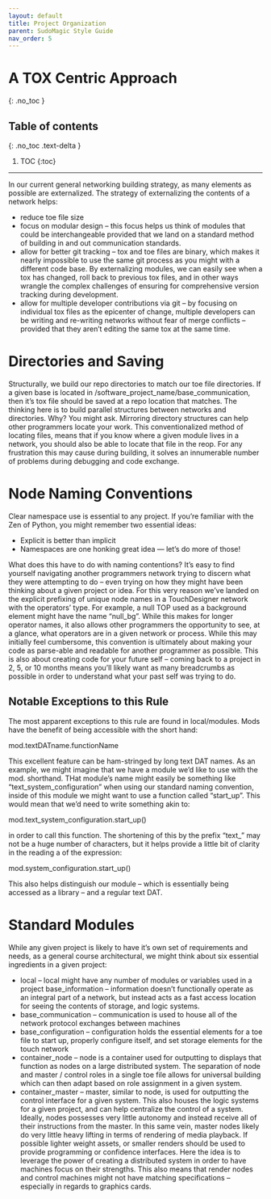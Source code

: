 ```yaml
---
layout: default
title: Project Organization
parent: SudoMagic Style Guide
nav_order: 5
---
```


# A TOX Centric Approach
{: .no_toc }

## Table of contents
{: .no_toc .text-delta }

1. TOC
{:toc}

---

In our current general networking building strategy, as many elements as possible are externalized. The strategy of externalizing the contents of a network helps:

* reduce toe file size
* focus on modular design – this focus helps us think of modules that could be interchangeable provided that we land on a standard method of building in and out communication standards.
* allow for better git tracking – tox and toe files are binary, which makes it nearly impossible to use the same git process as you might with a different code base. By externalizing modules, we can easily see when a tox has changed, roll back to previous tox files, and in other ways wrangle the complex challenges of ensuring for comprehensive version tracking during development.
* allow for multiple developer contributions via git – by focusing on individual tox files as the epicenter of change, multiple developers can be writing and re-writing networks without fear of merge conflicts – provided that they aren’t editing the same tox at the same time.

# Directories and Saving

Structurally, we build our repo directories to match our toe file directories. If a given base is located in /software_project_name/base_communication, then it’s tox file should be saved at a repo location that matches. The thinking here is to build parallel structures between networks and directories. Why? You might ask. Mirroring directory structures can help other programmers locate your work. This conventionalized method of locating files, means that if you know where a given module lives in a network, you should also be able to locate that file in the reop. For any frustration this may cause during building, it solves an innumerable number of problems during debugging and code exchange.

# Node Naming Conventions
Clear namespace use is essential to any project. If you’re familiar with the Zen of Python, you might remember two essential ideas:

* Explicit is better than implicit
* Namespaces are one honking great idea — let’s do more of those!

What does this have to do with naming contentions? It’s easy to find yourself navigating another programmers network trying to discern what they were attempting to do – even trying on how they might have been thinking about a given project or idea. For this very reason we’ve landed on the explicit prefixing of unique node names in a TouchDesigner network with the operators’ type. For example, a null TOP used as a background element might have the name “null_bg”. While this makes for longer operator names, it also allows other programmers the opportunity to see, at a glance, what operators are in a given network or process. While this may initially feel cumbersome, this convention is ultimately about making your code as parse-able and readable for another programmer as possible. This is also about creating code for your future self – coming back to a project in 2, 5, or 10 months means you’ll likely want as many breadcrumbs as possible in order to understand what your past self was trying to do.

## Notable Exceptions to this Rule

The most apparent exceptions to this rule are found in local/modules. Mods have the benefit of being accessible with the short hand:

mod.textDATname.functionName

This excellent feature can be ham-stringed by long text DAT names. As an example, we might imagine that we have a module we’d like to use with the mod. shorthand. THat module’s name might easily be something like “text_system_configuration” when using our standard naming convention, inside of this module we might want to use a function called “start_up”. This would mean that we’d need to write something akin to:

mod.text_system_configuration.start_up()

in order to call this function. The shortening of this by the prefix “text_” may not be a huge number of characters, but it helps provide a little bit of clarity in the reading a of the expression:

mod.system_configuration.start_up()

This also helps distinguish our module – which is essentially being accessed as a library – and a regular text DAT.

# Standard Modules
While any given project is likely to have it’s own set of requirements and needs, as a general course architectural, we might think about six essential ingredients in a given project:

* local – local might have any number of modules or variables used in a project
base_information – information doesn’t functionally operate as an integral part of a network, but instead acts as a fast access location for seeing the contents of storage, and logic systems.
* base_communication – communication is used to house all of the network protocol exchanges between machines
* base_configuration – configuration holds the essential elements for a toe file to start up, properly configure itself, and set storage elements for the touch network
* container_node – node is a container used for outputting to displays that function as nodes on a large distributed system. The separation of node and master / control roles in a single toe file allows for universal building which can then adapt based on role assignment in a given system.
* container_master – master, similar to node, is used for outputting the control interface for a given system. This also houses the logic systems for a given project, and can help centralize the control of a system. Ideally, nodes possesses very little autonomy and instead receive all of their instructions from the master. In this same vein, master nodes likely do very little heavy lifting in terms of rendering of media playback. If possible lighter weight assets, or smaller renders should be used to provide programming or confidence interfaces. Here the idea is to leverage the power of creating a distributed system in order to have machines focus on their strengths. This also means that render nodes and control machines might not have matching specifications – especially in regards to graphics cards.